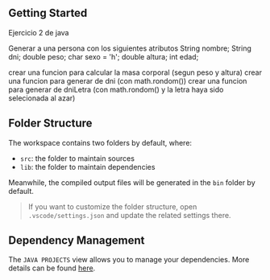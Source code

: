## Getting Started

Ejercicio 2 de java 

Generar a una persona con los siguientes atributos
String nombre;
String dni;
double peso;
char sexo = 'h';
double altura;
int edad;

crear una funcion para calcular la masa corporal (segun peso y altura)
crear una funcion para generar de dni (con math.rondom())
crear una funcion para generar de dniLetra (con math.rondom() y la letra haya sido selecionada al azar)

## Folder Structure

The workspace contains two folders by default, where:

- `src`: the folder to maintain sources
- `lib`: the folder to maintain dependencies

Meanwhile, the compiled output files will be generated in the `bin` folder by default.

> If you want to customize the folder structure, open `.vscode/settings.json` and update the related settings there.

## Dependency Management

The `JAVA PROJECTS` view allows you to manage your dependencies. More details can be found [here](https://github.com/microsoft/vscode-java-dependency#manage-dependencies).
